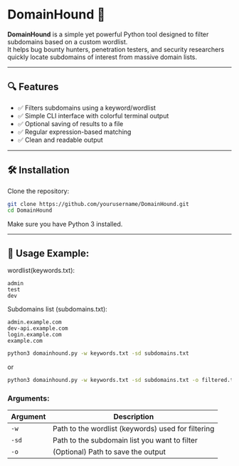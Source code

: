 # DomainHound 🐺

**DomainHound** is a simple yet powerful Python tool designed to filter subdomains based on a custom wordlist.  
It helps bug bounty hunters, penetration testers, and security researchers quickly locate subdomains of interest from massive domain lists.

---

## 🔍 Features

- ✅ Filters subdomains using a keyword/wordlist
- ✅ Simple CLI interface with colorful terminal output
- ✅ Optional saving of results to a file
- ✅ Regular expression-based matching
- ✅ Clean and readable output

---

## 🛠️ Installation

Clone the repository:

```bash
git clone https://github.com/yourusername/DomainHound.git
cd DomainHound
```
Make sure you have Python 3 installed.

---
## 🚀 Usage Example:
wordlist(keywords.txt):
```
admin
test
dev
```
Subdomains list (subdomains.txt):
```
admin.example.com
dev-api.example.com
login.example.com
example.com
```

```bash
python3 domainhound.py -w keywords.txt -sd subdomains.txt
```
or
```bash
python3 domainhound.py -w keywords.txt -sd subdomains.txt -o filtered.txt
```


### Arguments:

| Argument | Description |
|----------|-------------|
| `-w`     | Path to the wordlist (keywords) used for filtering |
| `-sd`    | Path to the subdomain list you want to filter |
| `-o`     | (Optional) Path to save the output |

